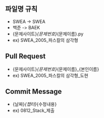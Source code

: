 ## 파일명 규칙
- SWEA -> SWEA
- 백준 -> BAEK
- {문제사이트}_{문제번호}_{문제이름}.py
- ex) SWEA_2005_파스칼의 삼각형

## Pull Request
- {문제사이트}_{문제번호}_{문제이름}_{본인이름}
- ex) SWEA_2005_파스칼의 삼각형_도현

## Commit Message
- {날짜}_{챕터}_{수정내용}
- ex) 0812_Stack_제출
